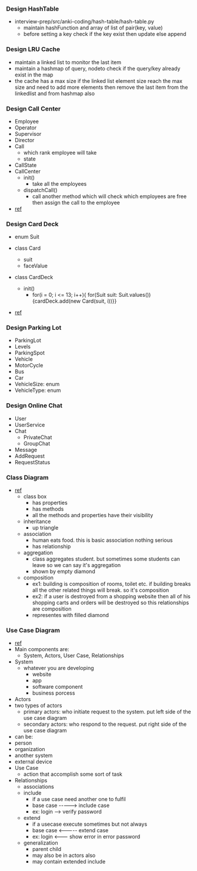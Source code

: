 ### Design HashTable 
 - interview-prep/src/anki-coding/hash-table/hash-table.py
   - maintain hashFunction and array of list of pair(key, value)
   - before setting a key check if the key exist then update else append

### Design LRU Cache
 - maintain a linked list to monitor the last item
 - maintain a hashmap of query, nodeto check if the query/key already exist in the map
 - the cache has a max size if the linked list element size reach the max size and need to add more elements then remove the last item from the linkedlist and from hashmap also

### Design Call Center
 - Employee
 - Operator
 - Supervisor
 - Director
 - Call
   - which rank employee will take
   - state
 - CallState
 - CallCenter
   - init()
     - take all the employees
   - dispatchCall()
     - call another method which will check which employees are free then assign the call to the employee
 - [ref](https://github.com/donnemartin/system-design-primer/blob/master/solutions/object_oriented_design/call_center/call_center.ipynb)

### Design Card Deck
 - enum Suit
 - class Card
   - suit
   - faceValue
 - class CardDeck
   - init()
     - for(i = 0; i <= 13; i++){ for(Suit suit: Suit.values()){cardDeck.add(new Card(suit, i))}}

 - [ref](https://www.youtube.com/watch?v=lDa8I7iA5FA)


### Design Parking Lot
 - ParkingLot
 - Levels
 - ParkingSpot
 - Vehicle
 - MotorCycle
 - Bus
 - Car
 - VehicleSize: enum
 - VehicleType: enum
### Design Online Chat
 - User
 - UserService
 - Chat
   - PrivateChat
   - GroupChat
 - Message
 - AddRequest
 - RequestStatus


### Class Diagram
 - [ref](https://www.youtube.com/watch?v=UI6lqHOVHic)
   - class box
     - has properties
     - has methods
     - all the methods and properties have their visibility
   - inheritance
     - up triangle
   - association
     - human eats food. this is basic association nothing serious
     - has relationship
   - aggregation
     - class aggregates student. but sometimes some students can leave so we can say it's aggregation
     - shown by empty diamond
   - composition
     - ex1: building is composition of rooms, toilet etc. if building breaks all the other related things will break. so it's composition
     - ex2: if a user is destroyed from a shopping website then all of his shopping carts and orders will be destroyed so this relationships are composition
     - representes with filled diamond

### Use Case Diagram
 - [ref](https://www.youtube.com/watch?v=zid-MVo7M-E)
 - Main components are:
   - System, Actors, User Case, Relationships
 - System
   - whatever you are developing
     - website
     - app
     - software component
     - business porcess
 - Actors
  - two types of actors
    - primary actors: who initiate request to the system. put left side of the use case diagram
    - secondary actors: who respond to the request. put right side of the use case diagram
  - can be:
   - person
   - organization
   - another system
   - external device
 - Use Case
   - action that accomplish some sort of task
 - Relationships
   - associations
   - include
     - if a use case need another one to fulfil
     - base case     ----->  include case
     - ex: login --> verify password
   - extend
     - if a usecase execute sometimes but not always
     - base case <----- extend case
     - ex: login <--- show error in error password
   - generalization
     - parent child
     - may also be in actors also
     - may contain extended include
 